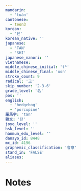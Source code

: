 ```yaml
---
mandarin:
  - 'tuàn'
cantonese:
  - teon3
korean:
  - '단'
korean_native: ''
japanese:
  - 'TAN'
  - 'SHI'
japanese_nanori: ''
vietnamese:
middle_chinese_initial: 'tʰ'
middle_chinese_final: 'uɑn'
stroke_count: 9
radical: '彐'
skip_number: '2-3-6'
grade_level: '名'
pos: ''
english:
  - 'hedgehog'
  - 'porcupine'
羅馬字: 'tan'
韓文: '탄'
joyo_level: ''
hsk_level: ''
hanmun_edu_level: ''
danayo_id: 8448
mc_id: 4196
graphemic_classification: '會意'
stand_in: 'FALSE'
aliases:
---
```


# Notes

